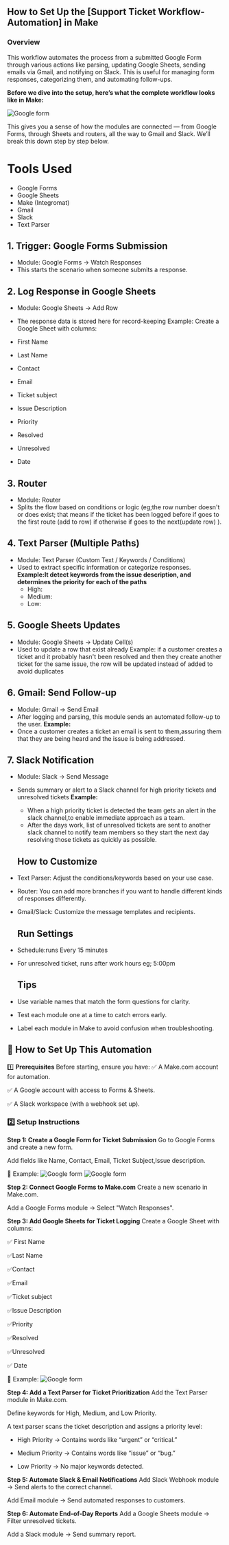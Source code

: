 ## How to Set Up the [Support Ticket Workflow-Automation] in Make
### Overview
This workflow automates the process from a submitted Google Form through various actions like parsing, updating Google Sheets, sending emails via Gmail, and notifying on Slack. This is useful for managing form responses, categorizing them, and automating follow-ups.

**Before we dive into the setup, here’s what the complete workflow looks like in Make:**
 
 ![Google form](./assets/test-auto.png)

This gives you a sense of how the modules are connected — from Google Forms, through Sheets and routers, all the way to Gmail and Slack. We’ll break this down step by step below.

# Tools Used
- Google Forms
- Google Sheets
- Make (Integromat)
- Gmail
- Slack
- Text Parser

##   1. Trigger: Google Forms Submission
- Module: Google Forms → Watch Responses
- This starts the scenario when someone submits a response.

##  2. Log Response in Google Sheets
- Module: Google Sheets → Add Row
- The response data is stored here for record-keeping
 Example: Create a Google Sheet with columns:

- First Name

- Last Name

- Contact

- Email

- Ticket subject

- Issue Description

- Priority

- Resolved

- Unresolved

- Date

## 3. Router
-  Module: Router
- Splits the flow based on conditions or logic (eg;the row number doesn't or does exist; that means if the ticket has been logged before if goes to the first route (add to row) if otherwise if goes to the next(update row) ).

## 4. Text Parser (Multiple Paths)
- Module: Text Parser (Custom Text / Keywords / Conditions)
- Used to extract specific information or categorize responses.
**Example:It detect keywords from the issue description, and determines the priority for each of the paths**
  - High:
  - Medium:
  - Low:

 ## 5. Google Sheets Updates 
- Module: Google Sheets → Update Cell(s)
- Used to update a row that  exist already
  Example: if a customer creates a ticket and it probably hasn't been resolved and then they create another ticket for the 
  same issue, the row will be updated instead of added to avoid duplicates

 ## 6. Gmail: Send Follow-up 
- Module: Gmail → Send Email
- After logging and parsing, this module sends an automated follow-up to the user.
 **Example:**
- Once a customer creates  a ticket an email is sent to them,assuring them that they are being heard and the issue 
  is being addressed.

 ## 7. Slack Notification
- Module: Slack → Send Message
- Sends summary or  alert to a Slack channel for high priority tickets and unresolved tickets
 **Example:**
  - When a high priority ticket is detected the team gets an alert in the slack channel,to enable immediate approach as a 
  team.
  - After the days work, list of unresolved tickets are sent to another slack channel to notify team members so  they start the next day resolving those tickets as quickly as possible.

  ## How to Customize
- Text Parser: Adjust the conditions/keywords based on your use case.
- Router: You can add more branches if you want to handle different kinds of responses differently.
- Gmail/Slack: Customize the message templates and recipients.

  ## Run Settings
- Schedule:runs Every 15 minutes
- For unresolved ticket, runs after work hours eg; 5:00pm

  ## Tips
- Use variable names that match the form questions for clarity.
- Test each module one at a time to catch errors early.
- Label each module in Make to avoid confusion when troubleshooting.


    

  










## 🚀 How to Set Up This Automation

1️⃣ **Prerequisites**
Before starting, ensure you have:
✅ A Make.com account for automation.

✅ A Google account with access to Forms & Sheets.

✅ A Slack workspace (with a webhook set up).



 ### 2️⃣ Setup Instructions
 
 **Step 1: Create a Google Form for Ticket Submission**
Go to Google Forms and create a new form.

Add fields like Name, Contact, Email, Ticket Subject,Issue description.

📌 Example:
 ![Google form](./assets/create-ticket.png)
 ![Google form](./assets/create-ticket2.png)
 

**Step 2: Connect Google Forms to Make.com**
Create a new scenario in Make.com.

Add a Google Forms module → Select "Watch Responses".

**Step 3: Add Google Sheets for Ticket Logging**
Create a Google Sheet with columns:

✅ First Name

✅Last Name

✅Contact

✅Email

✅Ticket subject

✅Issue Description

✅Priority

✅Resolved

✅Unresolved

✅ Date

📌 Example:
![Google form](./assets/ticket-log.png)

**Step 4: Add a Text Parser for Ticket Prioritization**
Add the Text Parser module in Make.com.

Define keywords for High, Medium, and Low Priority.

A text parser scans the ticket description and assigns a priority level:

- High Priority → Contains words like “urgent” or “critical.”

- Medium Priority → Contains words like “issue” or “bug.”

- Low Priority → No major keywords detected.

**Step 5: Automate Slack & Email Notifications**
Add Slack Webhook module → Send alerts to the correct channel.

Add Email module → Send automated responses to customers.

**Step 6: Automate End-of-Day Reports**
Add a Google Sheets module → Filter unresolved tickets.

Add a Slack module → Send summary report.
